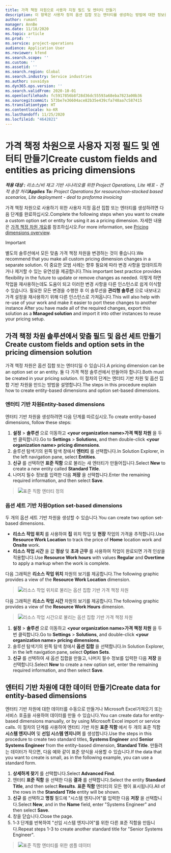 ```yaml
---
title: 가격 책정 차원으로 사용자 지정 필드 및 엔터티 만들기
description: 이 항목은 사용자 정의 옵션 집합 또는 엔터티를 생성하는 방법에 대한 정보를 제공합니다.
author: rumant
manager: AnnBe
ms.date: 11/18/2020
ms.topic: article
ms.prod: ''
ms.service: project-operations
audience: Application User
ms.reviewer: kfend
ms.search.scope: ''
ms.custom: ''
ms.assetid: ''
ms.search.region: Global
ms.search.industry: Service industries
ms.author: suvaidya
ms.dyn365.ops.version: ''
ms.search.validFrom: 2020-10-01
ms.openlocfilehash: fc5917856b8f28d36dc55593a68eba7823a00b36
ms.sourcegitcommit: 573be7e36604ace82b35e439cfa748aa7c587415
ms.translationtype: HT
ms.contentlocale: ko-KR
ms.lasthandoff: 11/25/2020
ms.locfileid: "4642821"
---
```

# <a name="create-custom-fields-and-entities-as-pricing-dimensions"></a><span data-ttu-id="b6903-103">가격 책정 차원으로 사용자 지정 필드 및 엔터티 만들기</span><span class="sxs-lookup"><span data-stu-id="b6903-103">Create custom fields and entities as pricing dimensions</span></span>

<span data-ttu-id="b6903-104">_**적용 대상 :** 리소스/비 재고 기반 시나리오를 위한 Project Operations, Lite 배포 - 견적 송장 처리_</span><span class="sxs-lookup"><span data-stu-id="b6903-104">_**Applies To:** Project Operations for resource/non-stocked based scenarios, Lite deployment - deal to proforma invoicing_</span></span>

<span data-ttu-id="b6903-105">가격 책정 차원으로 사용하기 위한 사용자 지정 옵션 집합 또는 엔터티를 생성하려면 다음 단계를 완료하십시오.</span><span class="sxs-lookup"><span data-stu-id="b6903-105">Complete the following steps when you want to create a custom option set or entity for using it as a pricing dimension.</span></span> <span data-ttu-id="b6903-106">자세한 내용은 [가격 책정 차원 개요](pricing-dimensions-overview.md)를 참조하십시오.</span><span class="sxs-lookup"><span data-stu-id="b6903-106">For more information, see [Pricing dimensions overview](pricing-dimensions-overview.md).</span></span>  

> [!IMPORTANT]
> <span data-ttu-id="b6903-107">별도의 솔루션에서 모든 맞춤 가격 책정 차원을 변경하는 것이 좋습니다.</span><span class="sxs-lookup"><span data-stu-id="b6903-107">We recommend that you make all custom pricing dimension changes in a separate solution.</span></span> <span data-ttu-id="b6903-108">이 중요한 모범 사례는 향후 필요에 따라 변경 사항을 업데이트하거나 제거할 수 있는 유연성을 제공합니다.</span><span class="sxs-lookup"><span data-stu-id="b6903-108">This important best practice provides flexibility in the future to update or remove changes as needed.</span></span> <span data-ttu-id="b6903-109">이렇게 하면 작업을 재사용하는데도 도움이 되고 이러한 변경 사항을 다른 인스턴스로 쉽게 이식할 수 있습니다. 필요한 모든 변경을 수행한 후 이 솔루션을 **관리형 솔루션** 으로 내보내고 가격 설정을 재사용하기 위해 다른 인스턴스로 가져옵니다.</span><span class="sxs-lookup"><span data-stu-id="b6903-109">This will also help with re-use of your work and make it easier to port these changes to another instance After you have made all of the required changes, export this solution as a **Managed solution** and import it into other instances to reuse your pricing setup.</span></span>

  
## <a name="create-custom-fields-and-option-sets-in-the-pricing-dimension-solution"></a><span data-ttu-id="b6903-110">가격 책정 차원 솔루션에서 맞춤 필드 및 옵션 세트 만들기</span><span class="sxs-lookup"><span data-stu-id="b6903-110">Create custom fields and option sets in the pricing dimension solution</span></span>

<span data-ttu-id="b6903-111">가격 책정 차원은 옵션 집합 또는 엔터티일 수 있습니다.</span><span class="sxs-lookup"><span data-stu-id="b6903-111">A pricing dimension can be an option set or an entity.</span></span> <span data-ttu-id="b6903-112">둘 다 가격 책정 솔루션에서 만들어야 합니다.</span><span class="sxs-lookup"><span data-stu-id="b6903-112">Both must be created in your pricing solution.</span></span> <span data-ttu-id="b6903-113">이 절차의 단계는 엔터티 기반 차원 및 옵션 집합 기반 차원을 만드는 방법을 설명합니다.</span><span class="sxs-lookup"><span data-stu-id="b6903-113">The steps in this procedure explain how to create entity-based dimensions and option set-based dimensions.</span></span>

### <a name="entity-based-dimensions"></a><span data-ttu-id="b6903-114">엔터티 기반 차원</span><span class="sxs-lookup"><span data-stu-id="b6903-114">Entity-based dimensions</span></span>
<span data-ttu-id="b6903-115">엔터티 기반 차원을 생성하려면 다음 단계를 따르십시오.</span><span class="sxs-lookup"><span data-stu-id="b6903-115">To create entity-based dimensions, follow these steps:</span></span>

1. <span data-ttu-id="b6903-116">**설정** > **솔루션** 으로 이동하고 **\<your organization name>가격 책정 차원** 을 두 번 클릭합니다.</span><span class="sxs-lookup"><span data-stu-id="b6903-116">Go to **Settings** > **Solutions**, and then double-click **\<your organization name> pricing dimensions**.</span></span>
2. <span data-ttu-id="b6903-117">솔루션 탐색기의 왼쪽 탐색 창에서 **엔터티** 를 선택합니다.</span><span class="sxs-lookup"><span data-stu-id="b6903-117">In Solution Explorer, in the left navigation pane, select **Entities**.</span></span>
3. <span data-ttu-id="b6903-118">**신규** 를 선택하면 **표준 직함** 으로 불리는 새 엔터티가 만들어집니다.</span><span class="sxs-lookup"><span data-stu-id="b6903-118">Select **New** to create a new entity called **Standard Title**.</span></span> 
4. <span data-ttu-id="b6903-119">나머지 필수 정보를 입력한 다음 **저장** 을 선택합니다.</span><span class="sxs-lookup"><span data-stu-id="b6903-119">Enter the remaining required information, and then select **Save**.</span></span>

> ![표준 직함 엔터티 정의](media/Standard-Title-entity-definition.png)

### <a name="option-set-based-dimensions"></a><span data-ttu-id="b6903-121">옵션 세트 기반 차원</span><span class="sxs-lookup"><span data-stu-id="b6903-121">Option set-based dimensions</span></span> 
<span data-ttu-id="b6903-122">두 개의 옵션 세트 기반 차원을 생성할 수 있습니다.</span><span class="sxs-lookup"><span data-stu-id="b6903-122">You can create two option set-based dimensions.</span></span> 

- <span data-ttu-id="b6903-123">**리소스 작업 위치** 를 사용하여 **집** 위치 작업 및 **현장** 작업의 가격을 추적합니다.</span><span class="sxs-lookup"><span data-stu-id="b6903-123">Use **Resource Work Location** to track the price of **Home** location work and **Onsite** work.</span></span> 
- <span data-ttu-id="b6903-124">**리소스 작업 시간** 을 값 **정상** 및 **초과 근무** 를 사용하여 작업이 완료되면 가격 인상을 적용합니다.</span><span class="sxs-lookup"><span data-stu-id="b6903-124">Use **Resource Work hours** with values **Regular** and **Overtime** to apply a markup when the work is complete.</span></span>

<span data-ttu-id="b6903-125">다음 그래픽은 **리소스 작업 위치** 차원의 보기를 제공합니다.</span><span class="sxs-lookup"><span data-stu-id="b6903-125">The following graphic provides a view of the **Resource Work Location** dimension.</span></span> 

> ![리소스 작업 위치로 불리는 옵션 집합 기반 가격 책정 차원](media/Option-set-PD-called-Resource-Work-Location.png)

<span data-ttu-id="b6903-127">다음 그래픽은 **리소스 작업 시간** 차원의 보기를 제공합니다.</span><span class="sxs-lookup"><span data-stu-id="b6903-127">The following graphic provides a view of the **Resource Work Hours** dimension.</span></span> 

> ![리소스 작업 시간으로 불리는 옵션 집합 기반 가격 책정 차원](media/Option-set-PD-called-Resource-Work-Hours.png)

1. <span data-ttu-id="b6903-129">**설정** > **솔루션** 으로 이동하고 **\<your organization name>가격 책정 차원** 을 두 번 클릭합니다.</span><span class="sxs-lookup"><span data-stu-id="b6903-129">Go to **Settings** > **Solutions**, and double-click  **\<your organization name> pricing dimensions**.</span></span> 
2. <span data-ttu-id="b6903-130">솔루션 탐색기의 왼쪽 탐색 창에서 **옵션 집합** 을 선택합니다.</span><span class="sxs-lookup"><span data-stu-id="b6903-130">In Solution Explorer, in the left navigation pane, select  **Option Sets**.</span></span> 
3. <span data-ttu-id="b6903-131">**신규** 를 선택하여 새 옵션 집합을 만들고, 나머지 필수 정보를 입력한 다음 **저장** 을 선택합니다.</span><span class="sxs-lookup"><span data-stu-id="b6903-131">Select **New** to create a new option set, enter the remaining required information, and then select **Save**.</span></span>

## <a name="create-data-for-entity-based-dimensions"></a><span data-ttu-id="b6903-132">엔터티 기반 차원에 대한 데이터 만들기</span><span class="sxs-lookup"><span data-stu-id="b6903-132">Create data for entity-based dimensions</span></span>

<span data-ttu-id="b6903-133">엔터티 기반 차원에 대한 데이터를 수동으로 만들거나 Microsoft Excel가져오기 또는 서비스 호출을 사용하여 데이터를 만들 수 있습니다.</span><span class="sxs-lookup"><span data-stu-id="b6903-133">You can create data for entity-based dimensions manually, or by using Microsoft Excel import or service calls.</span></span> <span data-ttu-id="b6903-134">이 절차의 단계를 사용하여 엔터티 기반 차원 **표준 직함** 에서 두 개의 표준 직함 **시스템 엔지니어** 및 **선임 시스템 엔지니어** 를 생성합니다.</span><span class="sxs-lookup"><span data-stu-id="b6903-134">Use the steps in this procedure to create two standard titles, **Systems Engineer** and **Senior Systems Engineer** from the entity-based dimension, **Standard Title**.</span></span> <span data-ttu-id="b6903-135">만들려는 데이터가 작으면, 다음 예와 같이 표준 양식을 사용할 수 있습니다.</span><span class="sxs-lookup"><span data-stu-id="b6903-135">If the data that you want to create is small, as in the following example, you can use a standard form.</span></span>

1. <span data-ttu-id="b6903-136">**상세하게 찾기** 를 선택합니다.</span><span class="sxs-lookup"><span data-stu-id="b6903-136">Select **Advanced Find**.</span></span>
2. <span data-ttu-id="b6903-137">엔터티 **표준 직함** 을 선택한 다음 **결과** 를 선택합니다.</span><span class="sxs-lookup"><span data-stu-id="b6903-137">Select the entity **Standard Title**, and then select **Results**.</span></span> <span data-ttu-id="b6903-138">**표준 직함** 엔터티의 모든 행이 표시됩니다.</span><span class="sxs-lookup"><span data-stu-id="b6903-138">All of the rows in the **Standard Title** entity will be shown.</span></span>
3. <span data-ttu-id="b6903-139">**신규** 를 선택하고 **명칭** 필드에 "시스템 엔지니어"를 입력한 다음 **저장** 을 선택합니다.</span><span class="sxs-lookup"><span data-stu-id="b6903-139">Select **New**, and in the **Name** field, enter "Systems Engineer" and then select **Save**.</span></span>
4. <span data-ttu-id="b6903-140">창을 닫습니다.</span><span class="sxs-lookup"><span data-stu-id="b6903-140">Close the page.</span></span> 
5. <span data-ttu-id="b6903-141">1-3 단계를 반복하여 "선임 시스템 엔지니어"를 위한 다른 표준 직함을 만듭니다.</span><span class="sxs-lookup"><span data-stu-id="b6903-141">Repeat steps 1-3 to create another standard title for "Senior Systems Engineer".</span></span>

> ![표준 직함 엔터티를 위한 샘플 데이터](media/ST-data.png)

